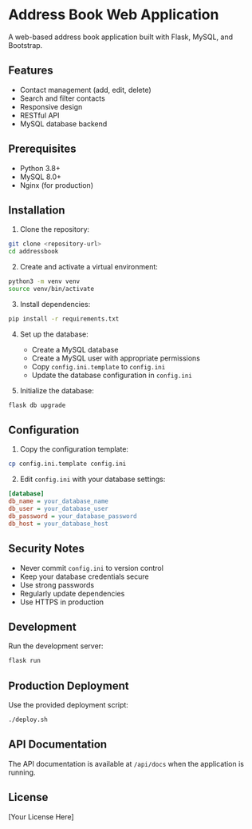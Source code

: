 # Address Book Web Application

A web-based address book application built with Flask, MySQL, and Bootstrap.

## Features

- Contact management (add, edit, delete)
- Search and filter contacts
- Responsive design
- RESTful API
- MySQL database backend

## Prerequisites

- Python 3.8+
- MySQL 8.0+
- Nginx (for production)

## Installation

1. Clone the repository:
```bash
git clone <repository-url>
cd addressbook
```

2. Create and activate a virtual environment:
```bash
python3 -m venv venv
source venv/bin/activate
```

3. Install dependencies:
```bash
pip install -r requirements.txt
```

4. Set up the database:
   - Create a MySQL database
   - Create a MySQL user with appropriate permissions
   - Copy `config.ini.template` to `config.ini`
   - Update the database configuration in `config.ini`

5. Initialize the database:
```bash
flask db upgrade
```

## Configuration

1. Copy the configuration template:
```bash
cp config.ini.template config.ini
```

2. Edit `config.ini` with your database settings:
```ini
[database]
db_name = your_database_name
db_user = your_database_user
db_password = your_database_password
db_host = your_database_host
```

## Security Notes

- Never commit `config.ini` to version control
- Keep your database credentials secure
- Use strong passwords
- Regularly update dependencies
- Use HTTPS in production

## Development

Run the development server:
```bash
flask run
```

## Production Deployment

Use the provided deployment script:
```bash
./deploy.sh
```

## API Documentation

The API documentation is available at `/api/docs` when the application is running.

## License

[Your License Here] 